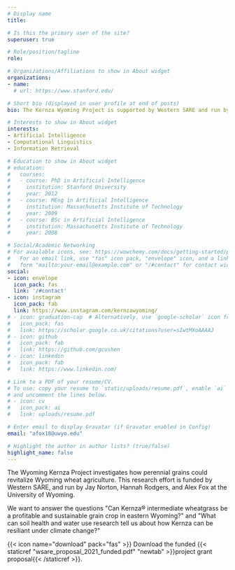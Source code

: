 ```yaml
---
# Display name
title:

# Is this the primary user of the site?
superuser: true

# Role/position/tagline
role:

# Organizations/Affiliations to show in About widget
organizations:
- name:
  # url: https://www.stanford.edu/

# Short bio (displayed in user profile at end of posts)
bio: The Kernza Wyoming Project is supported by Western SARE and run by the University of Wyoming

# Interests to show in About widget
interests:
- Artificial Intelligence
- Computational Linguistics
- Information Retrieval

# Education to show in About widget
# education:
#   courses:
#   - course: PhD in Artificial Intelligence
#     institution: Stanford University
#     year: 2012
#   - course: MEng in Artificial Intelligence
#     institution: Massachusetts Institute of Technology
#     year: 2009
#   - course: BSc in Artificial Intelligence
#     institution: Massachusetts Institute of Technology
#     year: 2008

# Social/Academic Networking
# For available icons, see: https://wowchemy.com/docs/getting-started/page-builder/#icons
#   For an email link, use "fas" icon pack, "envelope" icon, and a link in the
#   form "mailto:your-email@example.com" or "/#contact" for contact widget.
social:
- icon: envelope
  icon_pack: fas
  link: '/#contact'
- icon: instagram
  icon_pack: fab
  link: https://www.instagram.com/kernzawyoming/
# - icon: graduation-cap  # Alternatively, use `google-scholar` icon from `ai` icon pack
#   icon_pack: fas
#   link: https://scholar.google.co.uk/citations?user=sIwtMXoAAAAJ
# - icon: github
#   icon_pack: fab
#   link: https://github.com/gcushen
# - icon: linkedin
#   icon_pack: fab
#   link: https://www.linkedin.com/

# Link to a PDF of your resume/CV.
# To use: copy your resume to `static/uploads/resume.pdf`, enable `ai` icons in `params.toml`, 
# and uncomment the lines below.
# - icon: cv
#   icon_pack: ai
#   link: uploads/resume.pdf

# Enter email to display Gravatar (if Gravatar enabled in Config)
email: "afox18@uwyo.edu"

# Highlight the author in author lists? (true/false)
highlight_name: false
---
```


The Wyoming Kernza Project investigates how perennial grains could revitalize Wyoming wheat agriculture. This research effort is funded by Western SARE, and run by Jay Norton, Hannah Rodgers, and Alex Fox at the University of Wyoming.

We want to answer the questions "Can Kernza® intermediate wheatgrass be a profitable and sustainable grain crop in eastern Wyoming?" and 
"What can soil health and water use research tell us about how Kernza can be resiliant under climate change?" 

{{< icon name="download" pack="fas" >}} Download the funded {{< staticref "wsare_proposal_2021_funded.pdf" "newtab" >}}project grant proposal{{< /staticref >}}.
